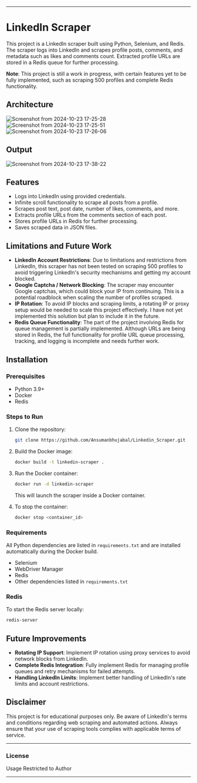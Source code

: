 
---

# LinkedIn Scraper

This project is a LinkedIn scraper built using Python, Selenium, and Redis. The scraper logs into LinkedIn and scrapes profile posts, comments, and metadata such as likes and comments count. Extracted profile URLs are stored in a Redis queue for further processing.

**Note**: This project is still a work in progress, with certain features yet to be fully implemented, such as scraping 500 profiles and complete Redis functionality.
## Architecture
![Screenshot from 2024-10-23 17-25-28](https://github.com/user-attachments/assets/26cde223-1afb-43cb-83bf-86715cfb0e3c)
![Screenshot from 2024-10-23 17-25-51](https://github.com/user-attachments/assets/50c1fd7e-92b6-4197-93cc-4d4d0c2c894d)
![Screenshot from 2024-10-23 17-26-06](https://github.com/user-attachments/assets/56d4fa4e-efd4-4ece-b1aa-b8ed5125784e)

## Output
![Screenshot from 2024-10-23 17-38-22](https://github.com/user-attachments/assets/432857d6-5c8d-4a3e-bf90-a100ae1ae747)



## Features

- Logs into LinkedIn using provided credentials.
- Infinite scroll functionality to scrape all posts from a profile.
- Scrapes post text, post date, number of likes, comments, and more.
- Extracts profile URLs from the comments section of each post.
- Stores profile URLs in Redis for further processing.
- Saves scraped data in JSON files.

## Limitations and Future Work

- **LinkedIn Account Restrictions**: Due to limitations and restrictions from LinkedIn, this scraper has not been tested on scraping 500 profiles to avoid triggering LinkedIn's security mechanisms and getting my account blocked.
- **Google Captcha / Network Blocking**: The scraper may encounter Google captchas, which could block your IP from continuing. This is a potential roadblock when scaling the number of profiles scraped.
- **IP Rotation**: To avoid IP blocks and scraping limits, a rotating IP or proxy setup would be needed to scale this project effectively. I have not yet implemented this solution but plan to include it in the future.
- **Redis Queue Functionality**: The part of the project involving Redis for queue management is partially implemented. Although URLs are being stored in Redis, the full functionality for profile URL queue processing, tracking, and logging is incomplete and needs further work.

## Installation

### Prerequisites

- Python 3.9+
- Docker
- Redis

### Steps to Run

1. Clone the repository:

   ```bash
   git clone https://github.com/Ansumanbhujabal/Linkedin_Scraper.git
   ```

2. Build the Docker image:

   ```bash
   docker build -t linkedin-scraper .
   ```

3. Run the Docker container:

   ```bash
   docker run -d linkedin-scraper
   ```

   This will launch the scraper inside a Docker container.

4. To stop the container:

   ```bash
   docker stop <container_id>
   ```

### Requirements

All Python dependencies are listed in `requirements.txt` and are installed automatically during the Docker build.

- Selenium
- WebDriver Manager
- Redis
- Other dependencies listed in `requirements.txt`

### Redis

To start the Redis server locally:

```bash
redis-server
```

## Future Improvements

- **Rotating IP Support**: Implement IP rotation using proxy services to avoid network blocks from LinkedIn.
- **Complete Redis Integration**: Fully implement Redis for managing profile queues and retry mechanisms for failed attempts.
- **Handling LinkedIn Limits**: Implement better handling of LinkedIn's rate limits and account restrictions.

## Disclaimer

This project is for educational purposes only. Be aware of LinkedIn's terms and conditions regarding web scraping and automated actions. Always ensure that your use of scraping tools complies with applicable terms of service.

---

### License

Usage Restricted to Author 

---
